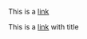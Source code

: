 This is a [link](https://github.com/kshitizsaini113)


This is a [link](https://github.com/kshitizsaini113 "Kshitiz Github") with title
